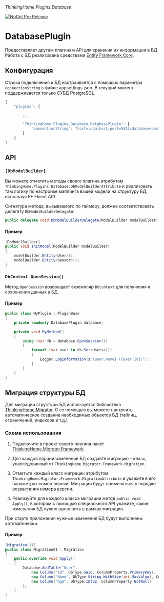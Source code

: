 *ThinkingHome.Plugins.Database*

[![NuGet Pre Release](https://img.shields.io/nuget/vpre/ThinkingHome.Plugins.Database.svg)](https://www.nuget.org/packages/ThinkingHome.Plugins.Database)

# DatabasePlugin

Предоставляет другим плагинам API для хранения их информации в БД. Работа с БД реализована средствами [Entity Framework Core](https://docs.microsoft.com/en-us/ef/core).

## Конфигурация

Строка подключения к БД настраивается с помощью параметра `connectionString` в файле appsettings.json.
В текущий момент поддерживается только СУБД PostgreSQL.

```js
{
    "plugins": {

        ...

        "ThinkingHome.Plugins.Database.DatabasePlugin": {
            "connectionString": "host=localhost;port=5432;database=postgres;user name=postgres;password=123"
        }
    }
}
```

## API

### `[DbModelBuilder]`

Вы можете отметить методы своего плагина атрибутом `ThinkingHome.Plugins.Database.DbModelBuilderAttribute` и реализовать там логику по настройке мэппинга вашей модели на структуру БД, используя EF Fluent API.

Сигнатура метода, вызываемого по таймеру, должна соответствовать делегату `DbModelBuilderDelegate`:

```csharp
public delegate void DbModelBuilderDelegate(ModelBuilder modelBuilder);
```

#### Пример

```csharp
[DbModelBuilder]
public void InitModel(ModelBuilder modelBuilder)
{
    modelBuilder.Entity<User>();
    modelBuilder.Entity<Sensor>();
}
```

### `DbContext OpenSession()`

Метод `OpenSession` возвращает экземпляр `DbContext` для получения и сохранения данных в БД.

#### Пример

```csharp
public class MyPlugin : PluginBase
{
    private readonly DatabasePlugin database;
    
    private void MyMethod()
    {
        using (var db = database.OpenSession())
        {
            foreach (var user in db.Set<Users>())
            {
                Logger.LogInformation($"{user.Name} ({user.Id})");
            }
        }
    }
}
```

## Миграция структуры БД

Для миграции структуры БД используется библиотека [ThinkingHome.Migrator](https://github.com/thinking-home/migrator).
С ее помощью вы можете настроить автоматическое создание необходимых объектов БД (таблиц, ограничений, индексов и т.д.)

### Схема использования

1. Подключите в проект своего плагина пакет [ThinkingHome.Migrator.Framework](https://www.nuget.org/packages/ThinkingHome.Migrator.Framework).

1. Для каждой порции изменений БД создайте миграцию - класс, унаследованный от `ThinkingHome.Migrator.Framework.Migration`.

1. Отметьте каждый класс миграции атрибутом `ThinkingHome.Migrator.Framework.MigrationAttribute` и укажите в его параметрах номер версии. Миграции будут применяться в порядке возрастания номера версии.

1. Реализуйте для каждого класса миграции метод `public void Apply()`, в котором с помощью специального API укажите, какие изменения БД нужно выполнить в рамках миграции.

При старте приложения нужные изменения БД будут выполнены автоматически.

#### Пример

```csharp
[Migration(1)]
public class Migration01 : Migration
{
    public override void Apply()
    {
        Database.AddTable("User",
            new Column("Id", DbType.Guid, ColumnProperty.PrimaryKey),
            new Column("Name", DbType.String.WithSize(int.MaxValue), ColumnProperty.NotNull),
            new Column("Age", DbType.Int32, ColumnProperty.NotNull)
        );
    }
}
```
